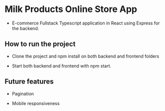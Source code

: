 # Milk Products Online Store App
* E-commerce Fullstack Typescript application in React using Express for the backend.

## How to run the project

* Clone the project and npm install on both backend and frontend folders

* Start both backend and frontend with npm start. 

## Future features

* Pagination

* Mobile responsiveness
